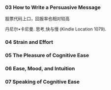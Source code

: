 ### 03 How to Write a Persuasive Message
股票代码上口，回报率也相对较高

丹尼尔•卡尼曼. 思考,快与慢 (Kindle Location 1079). 

### 04 Strain and Effort

### 05 The Pleasure of Cognitive Ease

### 06 Ease, Mood, and Intuition

### 07 Speaking of Cognitive Ease